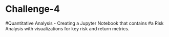 # Challenge-4
#Quantitative Analysis - Creating a Jupyter Notebook that contains
#a Risk Analysis with visualizations for key risk and return metrics.
